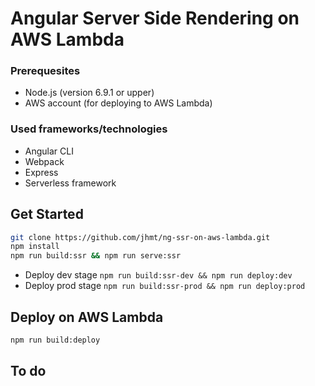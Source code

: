 # Angular Server Side Rendering on AWS Lambda

### Prerequesites
* Node.js (version 6.9.1 or upper)
* AWS account (for deploying to AWS Lambda)

### Used frameworks/technologies
* Angular CLI
* Webpack
* Express
* Serverless framework

## Get Started
```sh
git clone https://github.com/jhmt/ng-ssr-on-aws-lambda.git
npm install
npm run build:ssr && npm run serve:ssr
```
* Deploy dev stage ```npm run build:ssr-dev && npm run deploy:dev```
* Deploy prod stage ```npm run build:ssr-prod && npm run deploy:prod```
## Deploy on AWS Lambda
```sh
npm run build:deploy
```
## To do

